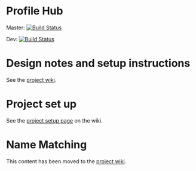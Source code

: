 # Profile Hub
Master: [![Build Status](https://travis-ci.org/AtlasOfLivingAustralia/profile-hub.svg?branch=master)](https://travis-ci.org/AtlasOfLivingAustralia/profile-hub)

Dev: [![Build Status](https://travis-ci.org/AtlasOfLivingAustralia/profile-hub.svg?branch=dev)](https://travis-ci.org/AtlasOfLivingAustralia/profile-hub)

# Design notes and setup instructions

See the [project wiki](https://github.com/AtlasOfLivingAustralia/profile-hub/wiki/).

# Project set up

See the [project setup page](https://github.com/AtlasOfLivingAustralia/profile-hub/wiki/Project-Setup) on the wiki.

# Name Matching

This content has been moved to the [project wiki](https://github.com/AtlasOfLivingAustralia/profile-hub/wiki/Name-Matching).
